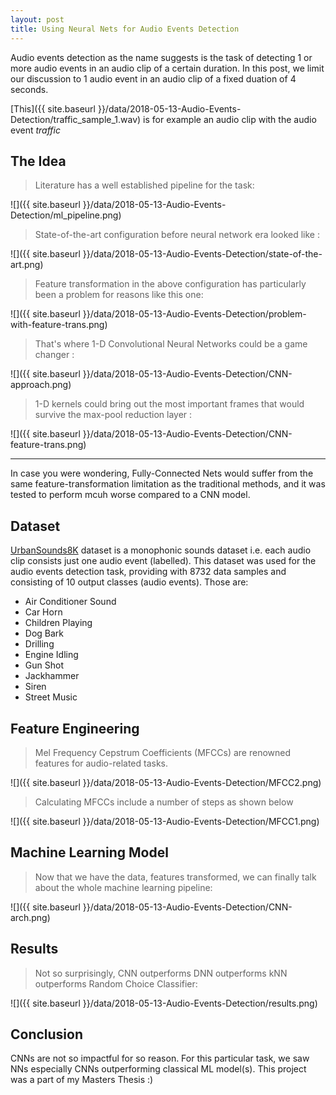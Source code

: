 ```yaml
---
layout: post
title: Using Neural Nets for Audio Events Detection
---
```


Audio events detection as the name suggests is the task of detecting 1 or more audio events in an audio clip of a 
certain duration. In this post, we limit our discussion to 1 audio event in an audio clip of a fixed duation of 4 seconds.  

[This]({{ site.baseurl }}/data/2018-05-13-Audio-Events-Detection/traffic_sample_1.wav) is for example an audio clip with the audio event _traffic_  

## The Idea

> Literature has a well established pipeline for the task:   

![]({{ site.baseurl }}/data/2018-05-13-Audio-Events-Detection/ml_pipeline.png)

> State-of-the-art configuration before neural network era looked like :  

![]({{ site.baseurl }}/data/2018-05-13-Audio-Events-Detection/state-of-the-art.png)

> Feature transformation in the above configuration has particularly been a problem for reasons like this one:  

![]({{ site.baseurl }}/data/2018-05-13-Audio-Events-Detection/problem-with-feature-trans.png)

> That's where 1-D Convolutional Neural Networks could be a game changer :   

![]({{ site.baseurl }}/data/2018-05-13-Audio-Events-Detection/CNN-approach.png)

> 1-D kernels could bring out the most important frames that would survive the max-pool reduction layer :  

![]({{ site.baseurl }}/data/2018-05-13-Audio-Events-Detection/CNN-feature-trans.png)  

----
In case you were wondering, Fully-Connected Nets would suffer from the same feature-transformation limitation as the traditional methods, and it was tested to perform mcuh worse compared to a CNN model.


## Dataset
[UrbanSounds8K](https://serv.cusp.nyu.edu/projects/urbansounddataset/urbansound8k.html) dataset is a monophonic sounds dataset i.e. each audio clip consists just one audio event (labelled). This dataset was used for the audio events detection task, providing with 8732 data samples and consisting of 10 output classes (audio events). Those are:  

* Air Conditioner Sound
* Car Horn
* Children Playing
* Dog Bark
* Drilling
* Engine Idling
* Gun Shot
* Jackhammer
* Siren
* Street Music  


## Feature Engineering
> Mel Frequency Cepstrum Coefficients (MFCCs) are renowned features for audio-related tasks.    

![]({{ site.baseurl }}/data/2018-05-13-Audio-Events-Detection/MFCC2.png)

> Calculating MFCCs include a number of steps as shown below   

![]({{ site.baseurl }}/data/2018-05-13-Audio-Events-Detection/MFCC1.png)

## Machine Learning Model
> Now that we have the data, features transformed, we can finally talk about the whole machine learning pipeline:   

![]({{ site.baseurl }}/data/2018-05-13-Audio-Events-Detection/CNN-arch.png)

## Results
> Not so surprisingly, CNN outperforms DNN outperforms kNN outperforms Random Choice Classifier:   

![]({{ site.baseurl }}/data/2018-05-13-Audio-Events-Detection/results.png)

## Conclusion
CNNs are not so impactful for so reason. For this particular task, we saw NNs especially CNNs outperforming classical ML model(s). This project was a part of my Masters Thesis :)
